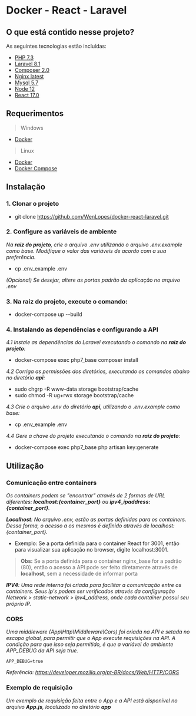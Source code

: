 # Docker - React - Laravel

## O que está contido nesse projeto?

As seguintes tecnologias estão incluídas:

- [PHP 7.3](https://www.php.net/)
- [Laravel 8.1](https://laravel.com/docs/8.x)
- [Composer 2.0](https://getcomposer.org/)
- [Nginx latest](https://www.nginx.com/)
- [Mysql 5.7](https://www.mysql.com/)
- [Node 12](https://nodejs.org/en/)
- [React 17.0](https://pt-br.reactjs.org)

## Requerimentos

> Windows
- [Docker](https://docs.docker.com/engine/install/)

> Linux
- [Docker](https://docs.docker.com/engine/install/)
- [Docker Compose](https://docs.docker.com/compose/install/)

## Instalação

### 1. Clonar o projeto

* git clone https://github.com/WenLopes/docker-react-laravel.git

### 2. Configure as variáveis de ambiente
*Na **raiz do projeto**, crie o arquivo .env utilizando o arquivo .env.example como base. Modifique o valor das variáveis de acordo com a sua preferência.*

* cp .env_example .env

*(Opcional) Se desejar, altere as portas padrão da aplicação no arquivo .env*

### 3. Na raíz do projeto, execute o comando:
* docker-compose up --build

### 4. Instalando as dependências e configurando a API
*4.1 Instale as dependências do Laravel executando o comando na **raiz do projeto**:*
* docker-compose exec php7_base composer install

*4.2 Corriga as permissões dos diretórios, executando os comandos abaixo no diretório **api**:*

* sudo chgrp -R www-data storage bootstrap/cache
* sudo chmod -R ug+rwx storage bootstrap/cache

*4.3 Crie o arquivo .env do diretório **api**, utilizando o .env.example como base:*
* cp .env_example .env

*4.4 Gere a chave do projeto executando o comando na **raiz do projeto**:*
* docker-compose exec php7_base php artisan key:generate

## Utilização

### Comunicação entre containers
*Os containers podem se "encontrar" através de 2 formas de URL diferentes: **localhost:{container_port}** ou **ipv4_ipaddress:{container_port}**.*

***Localhost**: No arquivo .env, estão as portas definidas para os containers. Dessa forma, o acesso a os mesmos é definido através de localhost:{container_port}.*

- Exemplo: Se a porta definida para o container React for 3001, então para visualizar sua aplicação no browser, digite localhost:3001.

>**Obs:** Se a porta definida para o container nginx_base for a padrão (80), então o acesso a API pode ser feito diretamente através de **localhost**, sem a necessidade de informar porta

***IPV4**: Uma rede interna foi criada para facilitar a comunicação entre os containers. Seus Ip's podem ser verificados através da configuração Network > static-network > ipv4_address, onde cada container possui seu próprio IP.*

### CORS
*Uma middleware (App\Http\Middleware\Cors) foi criada na API e setada no escopo global, para permitir que o App execute requisições na API. A condição para que isso seja permitido, é que a variável de ambiente APP_DEBUG da API seja true.*
```
APP_DEBUG=true
```
*Referência: https://developer.mozilla.org/pt-BR/docs/Web/HTTP/CORS*

### Exemplo de requisição
*Um exemplo de requisição feita entre o App e a API está disponível no arquivo **App.js**, localizado no diretório **app***